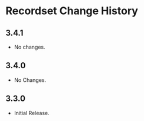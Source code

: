 Recordset Change History
========================

3.4.1
-----

  * No changes.

3.4.0
-----

  * No Changes.

3.3.0
-----

  * Initial Release.
